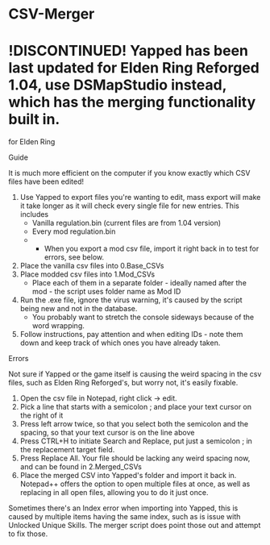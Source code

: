 # CSV-Merger

# !DISCONTINUED! Yapped has been last updated for Elden Ring Reforged 1.04, use DSMapStudio instead, which has the merging functionality built in.

for Elden Ring

Guide

It is much more efficient on the computer if you know exactly which CSV files have been edited!
1. Use Yapped to export files you're wanting to edit, mass export will make it take longer as it will check every single file for new entries. This includes
   - Vanilla regulation.bin (current files are from 1.04 version)
   - Every mod regulation.bin
   - - When you export a mod csv file, import it right back in to test for errors, see below.
2. Place the vanilla csv files into 0.Base_CSVs
3. Place modded csv files into 1.Mod_CSVs
   - Place each of them in a separate folder - ideally named after the mod - the script uses folder name as Mod ID
4. Run the .exe file, ignore the virus warning, it's caused by the script being new and not in the database.
   - You probably want to stretch the console sideways because of the word wrapping.
5. Follow instructions, pay attention and when editing IDs - note them down and keep track of which ones you have already taken.

Errors

Not sure if Yapped or the game itself is causing the weird spacing in the csv files, such as Elden Ring Reforged﻿'s, but worry not, it's easily fixable.
1. Open the csv file in Notepad, right click -> edit.
2. Pick a line that starts with a semicolon ; and place your text cursor on the right of it
3. Press left arrow twice, so that you select both the semicolon and the spacing, so that your text cursor is on the line above
4. Press CTRL+H to initiate Search and Replace, put just a semicolon ; in the replacement target field.
5. Press Replace All. Your file should be lacking any weird spacing now, and can be found in 2.Merged_CSVs
6. Place the merged CSV into Yapped's folder and import it back in.
Notepad++ offers the option to open multiple files at once, as well as replacing in all open files, allowing you to do it just once.

Sometimes there's an Index error when importing into Yapped, this is caused by multiple items having the same index, such as is issue with Unlocked Unique Skills. The merger script does point those out and attempt to fix those.

